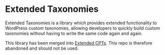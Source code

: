 # Extended Taxonomies #

Extended Taxonomies is a library which provides extended functionality to WordPress custom taxonomies, allowing developers to quickly build custom taxonomies without having to write the same code again and again.

This library has been merged into [Extended CPTs](https://github.com/johnbillion/extended-cpts). This repo is therefore abandoned and should not be used.
